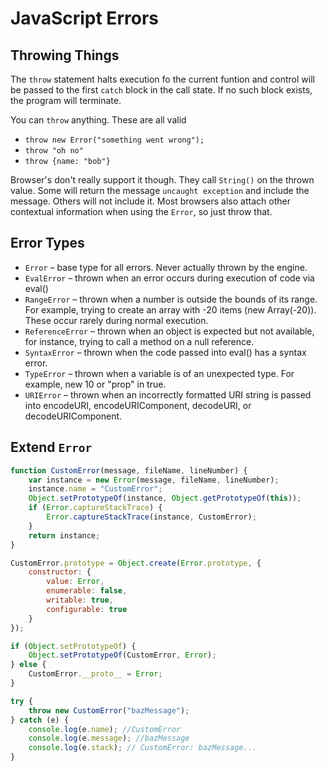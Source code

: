 # JavaScript Errors

## Throwing Things

The `throw` statement halts execution fo the current funtion and control will be passed to the first `catch` block in the call state. If no such block exists, the program will terminate.

You can `throw` anything. These are all valid

-   `throw new Error("something went wrong");`
-   `throw "oh no"`
-   `throw {name: "bob"}`

Browser's don't really support it though. They call `String()` on the thrown value. Some will return the message `uncaught exception` and include the message. Others will not include it. Most browsers also attach other contextual information when using the `Error`, so just throw that.

## Error Types

-   `Error` – base type for all errors. Never actually thrown by the engine.
-   `EvalError` – thrown when an error occurs during execution of code via eval()
-   `RangeError` – thrown when a number is outside the bounds of its range. For example, trying to create an array with -20 items (new Array(-20)). These occur rarely during normal execution.
-   `ReferenceError` – thrown when an object is expected but not available, for instance, trying to call a method on a null reference.
-   `SyntaxError` – thrown when the code passed into eval() has a syntax error.
-   `TypeError` – thrown when a variable is of an unexpected type. For example, new 10 or "prop" in true.
-   `URIError` – thrown when an incorrectly formatted URI string is passed into encodeURI, encodeURIComponent, decodeURI, or decodeURIComponent.

## Extend `Error`

```js
function CustomError(message, fileName, lineNumber) {
    var instance = new Error(message, fileName, lineNumber);
    instance.name = "CustomError";
    Object.setPrototypeOf(instance, Object.getPrototypeOf(this));
    if (Error.captureStackTrace) {
        Error.captureStackTrace(instance, CustomError);
    }
    return instance;
}

CustomError.prototype = Object.create(Error.prototype, {
    constructor: {
        value: Error,
        enumerable: false,
        writable: true,
        configurable: true
    }
});

if (Object.setPrototypeOf) {
    Object.setPrototypeOf(CustomError, Error);
} else {
    CustomError.__proto__ = Error;
}

try {
    throw new CustomError("bazMessage");
} catch (e) {
    console.log(e.name); //CustomError
    console.log(e.message); //bazMessage
    console.log(e.stack); // CustomError: bazMessage...
}
```
